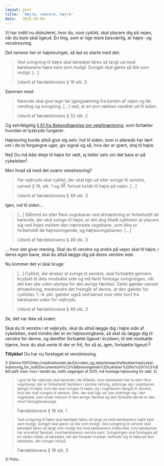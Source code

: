 ```yaml
---
layout: post
title:  "Højre, venstre, højre"
date:   2015-03-04
---
```


Vi har indtil nu diskuteret, hvor du, som cyklist, skal placere dig på vejen, når du *bare* skal ligeud.
En ting, som er lige mere besværlig, er højre- og venstresving.

Det *nemme* her er højresvinget, så lad os starte med det:

> Ved svingning til højre skal køretøjet føres så langt ud mod kørebanens højre kant som muligt. Svinget skal gøres så lille som muligt. [...]
> <footer>Udsnit af færdelslovens § 16 stk. 3</footer>

Sammen med:

> Kørende skal give tegn før igangsætning fra kanten af vejen og før vending og svingning. [...] ved, at en arm rækkes vandret ud til siden.
> <footer>Udsnit af færdelslovens § 32 stk. 2</footer>

Og selvfølgelig [§ 61 fra Bekendtgørelse om vejafmærkning](https://www.retsinformation.dk/Forms/R0710.aspx?id=139507#Par61_Stk1), som fortæller hvordan et lyskryds fungerer.

Højresving burde altså give sig selv:
Ind til siden; som vi allerede har lært om i de to forgangne uger, giv signal og så, hvis der er grønt, drej til højre.

Nej! Du må ikke dreje til højre for rødt, ej heller selv om det bare er på cykelstien<sup>[1](#1)</sup>.

Men hvad så med det *svære* venstresving?

> Før vejkryds skal cyklist, der skal lige ud eller svinge til venstre, uanset § 16, stk. 1 og 3<sup>[2](#2)</sup>, fortsat holde til højre på vejen. [...]
> <footer>Udsnit af færdelslovens § 49 stk. 3</footer>

Igen, ind til siden...

> [...] Såfremt en eller flere vognbaner ved afmærkning er forbeholdt de kørende, der skal svinge til højre, er det dog tilladt cyklisten at placere sig ved linjen mellem den nærmeste vognbane, som ikke er forbeholdt de højresvingende, og højresvingsbanen. [...]
> <footer>Udsnit af færdelslovens § 49 stk. 3</footer>

... hvor det giver mening.
Skal du til venstre og andre på vejen skal til højre, i deres egen bane, skal du altså lægge dig på deres venstre side.

Nu kommer det vi skal bruge:

> [...] Cyklist, der ønsker at svinge til venstre, skal fortsætte gennem krydset til dets modsatte side og må først foretage svingningen, når det kan ske uden ulempe for den øvrige færdsel. Dette gælder uanset afmærkning, medmindre det fremgår af denne, at den gælder for cyklister. 1.-4. pkt. gælder også ved kørsel over eller bort fra kørebanen uden for vejkryds.
> <footer>Udsnit af færdelslovens § 49 stk. 3</footer>

Se, det var ikke så svært.

Skal du til venstre i et vejkryds, skal du altså lægge dig i højre side af cykelstien, med mindre der er en højresvingbane, så skal du lægge dig til venstre for denne, og derefter fortsætte ligeud i krydsen, til det modsatte hjørne, hvor du skal vente til der er frit, for så at, igen, fortsætte ligeud.<sup>[3](#3)</sup>

**Tillykke!** Du har nu foretaget et venstresving.

<small id="1">
1) [Denne PDF](http://vejdirektoratet.dk/DA/viden_og_data/temaer/trafiksikkerhed/cykel-hojresving_for_rodt/Documents/H%C3%B8jresvingende%20cyklister%20for%20r%C3%B8dt.pdf) viser, hvor i landet du, indtil udgangen af 2015, må foretage højresving for rødt.
</small>

<small id="2">
2) 
</small>

> <small>I god tid før vejkryds skal kørende i de tilfælde, hvor kørebanen har to eller flere vognbaner, der er forbeholdt færdslen i samme retning, anbringe sig i vognbanen længst til højre, hvis der skal svinges til højre, og i vognbanen længst til venstre, hvis der skal svinges til venstre. Den, der skal lige ud, kan anbringe sig i den vognbane, som under hensyn til den øvrige færdsel og den fortsatte kørsel er den mest hensigtsmæssige.</small>
> <footer>Færdelslovens § 16 stk. 1</footer>


> <small>Ved svingning til højre skal køretøjet føres så langt ud mod kørebanens højre kant som muligt. Svinget skal gøres så lille som muligt. Ved svingning til venstre skal køretøjet føres så langt som muligt ind mod kørebanens midte eller, hvis kørebanen har ensrettet færdsel, mod kørebanens venstre kant. Svingningen skal foretages på en sådan måde, at køretøjet, når det forlader krydset, befinder sig til højre på den kørebane, det svinger ind på.</small>
> <footer>Færdelslovens § 16 stk. 3</footer>

<small id="3">
3) Puha...
</small>
